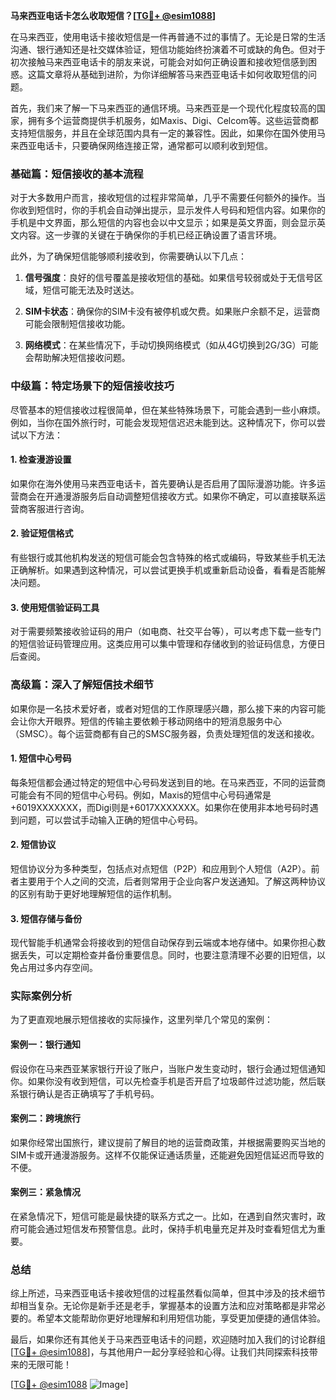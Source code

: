 **马来西亚电话卡怎么收取短信？[[TG💪+ @esim1088](https://t.me/s/esim1088)]**

在马来西亚，使用电话卡接收短信是一件再普通不过的事情了。无论是日常的生活沟通、银行通知还是社交媒体验证，短信功能始终扮演着不可或缺的角色。但对于初次接触马来西亚电话卡的朋友来说，可能会对如何正确设置和接收短信感到困惑。这篇文章将从基础到进阶，为你详细解答马来西亚电话卡如何收取短信的问题。

首先，我们来了解一下马来西亚的通信环境。马来西亚是一个现代化程度较高的国家，拥有多个运营商提供手机服务，如Maxis、Digi、Celcom等。这些运营商都支持短信服务，并且在全球范围内具有一定的兼容性。因此，如果你在国外使用马来西亚电话卡，只要确保网络连接正常，通常都可以顺利收到短信。

### 基础篇：短信接收的基本流程

对于大多数用户而言，接收短信的过程非常简单，几乎不需要任何额外的操作。当你收到短信时，你的手机会自动弹出提示，显示发件人号码和短信内容。如果你的手机是中文界面，那么短信的内容也会以中文显示；如果是英文界面，则会显示英文内容。这一步骤的关键在于确保你的手机已经正确设置了语言环境。

此外，为了确保短信能够顺利接收到，你需要确认以下几点：

1. **信号强度**：良好的信号覆盖是接收短信的基础。如果信号较弱或处于无信号区域，短信可能无法及时送达。
   
2. **SIM卡状态**：确保你的SIM卡没有被停机或欠费。如果账户余额不足，运营商可能会限制短信接收功能。

3. **网络模式**：在某些情况下，手动切换网络模式（如从4G切换到2G/3G）可能会帮助解决短信接收问题。

### 中级篇：特定场景下的短信接收技巧

尽管基本的短信接收过程很简单，但在某些特殊场景下，可能会遇到一些小麻烦。例如，当你在国外旅行时，可能会发现短信迟迟未能到达。这种情况下，你可以尝试以下方法：

#### 1. 检查漫游设置
如果你在海外使用马来西亚电话卡，首先要确认是否启用了国际漫游功能。许多运营商会在开通漫游服务后自动调整短信接收方式。如果你不确定，可以直接联系运营商客服进行咨询。

#### 2. 验证短信格式
有些银行或其他机构发送的短信可能会包含特殊的格式或编码，导致某些手机无法正确解析。如果遇到这种情况，可以尝试更换手机或重新启动设备，看看是否能解决问题。

#### 3. 使用短信验证码工具
对于需要频繁接收验证码的用户（如电商、社交平台等），可以考虑下载一些专门的短信验证码管理应用。这类应用可以集中管理和存储收到的验证码信息，方便日后查阅。

### 高级篇：深入了解短信技术细节

如果你是一名技术爱好者，或者对短信的工作原理感兴趣，那么接下来的内容可能会让你大开眼界。短信的传输主要依赖于移动网络中的短消息服务中心（SMSC）。每个运营商都有自己的SMSC服务器，负责处理短信的发送和接收。

#### 1. 短信中心号码
每条短信都会通过特定的短信中心号码发送到目的地。在马来西亚，不同的运营商可能会有不同的短信中心号码。例如，Maxis的短信中心号码通常是+6019XXXXXXX，而Digi则是+6017XXXXXXX。如果你在使用非本地号码时遇到问题，可以尝试手动输入正确的短信中心号码。

#### 2. 短信协议
短信协议分为多种类型，包括点对点短信（P2P）和应用到个人短信（A2P）。前者主要用于个人之间的交流，后者则常用于企业向客户发送通知。了解这两种协议的区别有助于更好地理解短信的运作机制。

#### 3. 短信存储与备份
现代智能手机通常会将接收到的短信自动保存到云端或本地存储中。如果你担心数据丢失，可以定期检查并备份重要信息。同时，也要注意清理不必要的旧短信，以免占用过多内存空间。

### 实际案例分析

为了更直观地展示短信接收的实际操作，这里列举几个常见的案例：

#### 案例一：银行通知
假设你在马来西亚某家银行开设了账户，当账户发生变动时，银行会通过短信通知你。如果你没有收到短信，可以先检查手机是否开启了垃圾邮件过滤功能，然后联系银行确认是否正确填写了手机号码。

#### 案例二：跨境旅行
如果你经常出国旅行，建议提前了解目的地的运营商政策，并根据需要购买当地的SIM卡或开通漫游服务。这样不仅能保证通话质量，还能避免因短信延迟而导致的不便。

#### 案例三：紧急情况
在紧急情况下，短信可能是最快捷的联系方式之一。比如，在遇到自然灾害时，政府可能会通过短信发布预警信息。此时，保持手机电量充足并及时查看短信尤为重要。

### 总结

综上所述，马来西亚电话卡接收短信的过程虽然看似简单，但其中涉及的技术细节却相当复杂。无论你是新手还是老手，掌握基本的设置方法和应对策略都是非常必要的。希望本文能帮助你更好地理解和利用短信功能，享受更加便捷的通信体验。

最后，如果你还有其他关于马来西亚电话卡的问题，欢迎随时加入我们的讨论群组[[TG💪+ @esim1088](https://t.me/s/esim1088)]，与其他用户一起分享经验和心得。让我们共同探索科技带来的无限可能！

[[TG💪+ @esim1088](https://t.me/s/esim1088) ![Image](https://i.postimg.cc/4NQfJmqS/Snipaste-2025-05-13-00-14-12.png)]